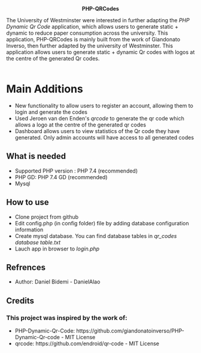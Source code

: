 <p align="center"><b>PHP-QRCodes </b></p>
The University of Westminster were interested in further adapting the <em>PHP Dynamic Qr Code</em> application, which allows users to generate static + dynamic to reduce paper consumption across the university. 
This application, PHP-QRCodes is mainly built from the work of Giandonato Inverso, then further adapted by the university of Westminster. This application allows users to generate static + dynamic Qr codes with logos at the centre of the generated Qr codes.
<br><br>

<h1>Main Additions</h1>

<ul>
<li>New functionality to allow users to register an account, allowing them to login and generate the codes</li>
<li>Used Jeroen van den Enden's <em>qrcode</em> to generate the qr code which allows a logo at the centre of the generated qr codes</li>
<li>Dashboard allows users to view statistics of the Qr code they have generated. Only admin accounts will have access to all generated codes</li>
</ul>

<h2>What is needed</h2>
<ul>
<li>Supported PHP version : PHP 7.4 (recommended)</li>
<li>PHP GD: PHP 7.4 GD (recommended)</li>
<li>Mysql</li>
</ul>
<h2>How to use</h2>
<ul>
<li>Clone project from github</li>
<li>Edit config.php (in config folder) file by adding database configuration information</li>
<li>Create mysql database. You can find database tables in <em>qr_codes database table.txt</em></li>
<li>Lauch app in browser to <em>login.php</em></li>
</ul>
<h2>Refrences</h2>
<ul>
<li>Author: Daniel Bidemi - DanielAlao</li>
</ul>
<h2>Credits</h2>
<h3>This project was inspired by the work of:</h3>
<ul>
<li>PHP-Dynamic-Qr-Code: https://github.com/giandonatoinverso/PHP-Dynamic-Qr-code - MIT License </li>
<li>qrcode: https://github.com/endroid/qr-code - MIT License</li> 
</ul>


